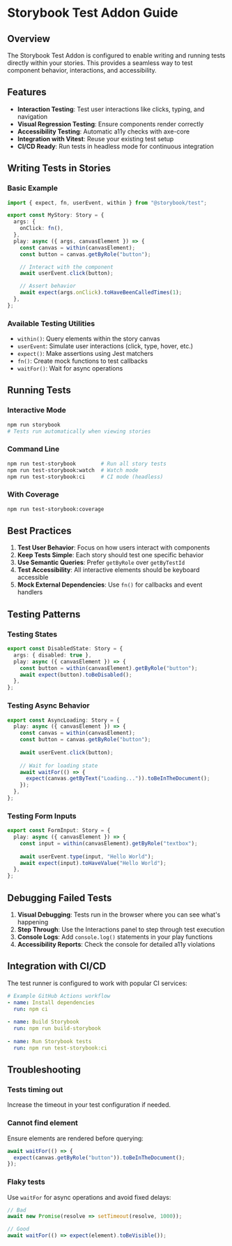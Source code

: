 # Storybook Test Addon Guide

## Overview

The Storybook Test Addon is configured to enable writing and running tests directly within your stories. This provides a seamless way to test component behavior, interactions, and accessibility.

## Features

- **Interaction Testing**: Test user interactions like clicks, typing, and navigation
- **Visual Regression Testing**: Ensure components render correctly
- **Accessibility Testing**: Automatic a11y checks with axe-core
- **Integration with Vitest**: Reuse your existing test setup
- **CI/CD Ready**: Run tests in headless mode for continuous integration

## Writing Tests in Stories

### Basic Example

```typescript
import { expect, fn, userEvent, within } from "@storybook/test";

export const MyStory: Story = {
  args: {
    onClick: fn(),
  },
  play: async ({ args, canvasElement }) => {
    const canvas = within(canvasElement);
    const button = canvas.getByRole("button");

    // Interact with the component
    await userEvent.click(button);

    // Assert behavior
    await expect(args.onClick).toHaveBeenCalledTimes(1);
  },
};
```

### Available Testing Utilities

- `within()`: Query elements within the story canvas
- `userEvent`: Simulate user interactions (click, type, hover, etc.)
- `expect()`: Make assertions using Jest matchers
- `fn()`: Create mock functions to test callbacks
- `waitFor()`: Wait for async operations

## Running Tests

### Interactive Mode
```bash
npm run storybook
# Tests run automatically when viewing stories
```

### Command Line
```bash
npm run test-storybook        # Run all story tests
npm run test-storybook:watch  # Watch mode
npm run test-storybook:ci     # CI mode (headless)
```

### With Coverage
```bash
npm run test-storybook:coverage
```

## Best Practices

1. **Test User Behavior**: Focus on how users interact with components
2. **Keep Tests Simple**: Each story should test one specific behavior
3. **Use Semantic Queries**: Prefer `getByRole` over `getByTestId`
4. **Test Accessibility**: All interactive elements should be keyboard accessible
5. **Mock External Dependencies**: Use `fn()` for callbacks and event handlers

## Testing Patterns

### Testing States
```typescript
export const DisabledState: Story = {
  args: { disabled: true },
  play: async ({ canvasElement }) => {
    const button = within(canvasElement).getByRole("button");
    await expect(button).toBeDisabled();
  },
};
```

### Testing Async Behavior
```typescript
export const AsyncLoading: Story = {
  play: async ({ canvasElement }) => {
    const canvas = within(canvasElement);
    const button = canvas.getByRole("button");
    
    await userEvent.click(button);
    
    // Wait for loading state
    await waitFor(() => {
      expect(canvas.getByText("Loading...")).toBeInTheDocument();
    });
  },
};
```

### Testing Form Inputs
```typescript
export const FormInput: Story = {
  play: async ({ canvasElement }) => {
    const input = within(canvasElement).getByRole("textbox");
    
    await userEvent.type(input, "Hello World");
    await expect(input).toHaveValue("Hello World");
  },
};
```

## Debugging Failed Tests

1. **Visual Debugging**: Tests run in the browser where you can see what's happening
2. **Step Through**: Use the Interactions panel to step through test execution
3. **Console Logs**: Add `console.log()` statements in your play functions
4. **Accessibility Reports**: Check the console for detailed a11y violations

## Integration with CI/CD

The test runner is configured to work with popular CI services:

```yaml
# Example GitHub Actions workflow
- name: Install dependencies
  run: npm ci
  
- name: Build Storybook
  run: npm run build-storybook
  
- name: Run Storybook tests
  run: npm run test-storybook:ci
```

## Troubleshooting

### Tests timing out
Increase the timeout in your test configuration if needed.

### Cannot find element
Ensure elements are rendered before querying:
```typescript
await waitFor(() => {
  expect(canvas.getByRole("button")).toBeInTheDocument();
});
```

### Flaky tests
Use `waitFor` for async operations and avoid fixed delays:
```typescript
// Bad
await new Promise(resolve => setTimeout(resolve, 1000));

// Good
await waitFor(() => expect(element).toBeVisible());
```